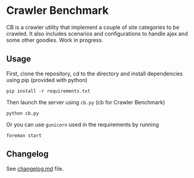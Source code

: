 # Crawler Benchmark
CB is a crawler utility that implement a couple of site categories to be crawled. It also includes scenarios and configurations to handle ajax and some other goodies. Work in progress.

## Usage

First, clone the repository, cd to the directory and install dependencies using pip (provided with python)

    pip install -r requirements.txt

Then launch the server using `cb.py` (cb for Crawler Benchmark)

    python cb.py

Or you can use `gunicorn` used in the requirements by running

    foreman start

## Changelog
See [changelog.md](./Changelog.md) file.